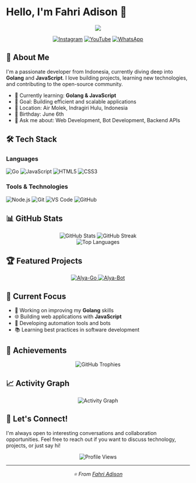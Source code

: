 # Hello, I'm Fahri Adison 👋

<p align="center">
  <img src="https://cardivo.vercel.app/api?name=Fahri%20Adison&description=Passionate%20Developer%20%7C%20Golang%20%26%20JavaScript%20Enthusiast%20%7C%20Always%20Learning&image=https://wallpaperaccess.com/full/7857767.jpg&backgroundColor=%23ecf0f1&instagram=@papah_chan_ofc&github=FahriAdison&pattern=leaf&colorPattern=%23eaeaea" />
</p>

<div align="center">
  
  [![Instagram](https://img.shields.io/badge/Instagram-%23E4405F.svg?&style=for-the-badge&logo=instagram&logoColor=white)](https://www.instagram.com/papah_chan_official)
  [![YouTube](https://img.shields.io/badge/YouTube-%23FF0000.svg?&style=for-the-badge&logo=youtube&logoColor=white)](https://bit.ly/Papah-Chan)
  [![WhatsApp](https://img.shields.io/badge/WhatsApp-%2325D366.svg?&style=for-the-badge&logo=whatsapp&logoColor=white)](https://wa.me/6282268003229)
  
</div>

## 🚀 About Me

I'm a passionate developer from Indonesia, currently diving deep into **Golang** and **JavaScript**. I love building projects, learning new technologies, and contributing to the open-source community.

- 🌱 Currently learning: **Golang & JavaScript**
- 🎯 Goal: Building efficient and scalable applications
- 📍 Location: Air Molek, Indragiri Hulu, Indonesia
- 🎂 Birthday: June 6th
- 💬 Ask me about: Web Development, Bot Development, Backend APIs

## 🛠️ Tech Stack

### Languages
![Go](https://img.shields.io/badge/Go-%2300ADD8.svg?style=for-the-badge&logo=go&logoColor=white)
![JavaScript](https://img.shields.io/badge/JavaScript-%23F7DF1E.svg?style=for-the-badge&logo=javascript&logoColor=black)
![HTML5](https://img.shields.io/badge/HTML5-%23E34F26.svg?style=for-the-badge&logo=html5&logoColor=white)
![CSS3](https://img.shields.io/badge/CSS3-%231572B6.svg?style=for-the-badge&logo=css3&logoColor=white)

### Tools & Technologies
![Node.js](https://img.shields.io/badge/Node.js-%2343853D.svg?style=for-the-badge&logo=node.js&logoColor=white)
![Git](https://img.shields.io/badge/Git-%23F05033.svg?style=for-the-badge&logo=git&logoColor=white)
![VS Code](https://img.shields.io/badge/VS%20Code-%23007ACC.svg?style=for-the-badge&logo=visual-studio-code&logoColor=white)
![GitHub](https://img.shields.io/badge/GitHub-%23181717.svg?style=for-the-badge&logo=github&logoColor=white)

## 📊 GitHub Stats

<div align="center">
  <img src="https://github-readme-stats.vercel.app/api?username=FahriAdison&show_icons=true&theme=tokyonight&hide_border=true&count_private=true" alt="GitHub Stats" />
  <img src="https://github-readme-streak-stats.herokuapp.com/?user=FahriAdison&theme=tokyonight&hide_border=true" alt="GitHub Streak" />
</div>

<div align="center">
  <img src="https://github-readme-stats.vercel.app/api/top-langs/?username=FahriAdison&layout=compact&theme=tokyonight&hide_border=true" alt="Top Languages" />
</div>

## 🏆 Featured Projects

<div align="center">
  <a href="https://github.com/FahriAdison/Alya-Go">
    <img src="https://github-readme-stats.vercel.app/api/pin/?username=FahriAdison&repo=Alya-Go&theme=tokyonight&hide_border=true" alt="Alya-Go" />
  </a>
  <a href="https://github.com/FahriAdison/Alya-Bot">
    <img src="https://github-readme-stats.vercel.app/api/pin/?username=FahriAdison&repo=Alya-Bot&theme=tokyonight&hide_border=true" alt="Alya-Bot" />
  </a>
</div>

## 🎯 Current Focus

- 🔭 Working on improving my **Golang** skills
- 🌐 Building web applications with **JavaScript**
- 🤖 Developing automation tools and bots
- 📚 Learning best practices in software development

## 🏅 Achievements

<div align="center">
  <img src="https://github-profile-trophy.vercel.app/?username=FahriAdison&theme=tokyonight&no-frame=true&column=7" alt="GitHub Trophies" />
</div>

## 📈 Activity Graph

<div align="center">
  <img src="https://github-readme-activity-graph.vercel.app/graph?username=FahriAdison&theme=tokyo-night&hide_border=true" alt="Activity Graph" />
</div>

## 🤝 Let's Connect!

I'm always open to interesting conversations and collaboration opportunities. Feel free to reach out if you want to discuss technology, projects, or just say hi!

<div align="center">
  <img src="https://komarev.com/ghpvc/?username=FahriAdison&label=Profile%20Views&color=brightgreen&style=flat-square" alt="Profile Views" />
</div>

---

<div align="center">
  <i>⭐ From <a href="https://github.com/FahriAdison">Fahri Adison</a></i>
</div>
